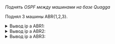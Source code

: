 *Поднять OSPF между машинами на базе Quagga*

Поднял 3 машины ABR{1,2,3}. 

<details> <summary>Вывод ip a ABR1:</summary>
  <pre>
  <code>
  [vagrant@ABR1 ~]$ ip a
1: lo: <LOOPBACK,UP,LOWER_UP> mtu 65536 qdisc noqueue state UNKNOWN group default qlen 1000
    link/loopback 00:00:00:00:00:00 brd 00:00:00:00:00:00
    inet 127.0.0.1/8 scope host lo
       valid_lft forever preferred_lft forever
    inet6 ::1/128 scope host
       valid_lft forever preferred_lft forever
2: eth0: <BROADCAST,MULTICAST,UP,LOWER_UP> mtu 1500 qdisc pfifo_fast state UP group default qlen 1000
    link/ether 52:54:00:c9:c7:04 brd ff:ff:ff:ff:ff:ff
    inet 10.0.2.15/24 brd 10.0.2.255 scope global noprefixroute dynamic eth0
       valid_lft 84188sec preferred_lft 84188sec
    inet6 fe80::5054:ff:fec9:c704/64 scope link
       valid_lft forever preferred_lft forever
3: eth1: <BROADCAST,MULTICAST,UP,LOWER_UP> mtu 1500 qdisc pfifo_fast state UP group default qlen 1000
    link/ether 08:00:27:d3:f3:49 brd ff:ff:ff:ff:ff:ff
    inet 10.0.10.1/24 brd 10.0.10.255 scope global noprefixroute eth1
       valid_lft forever preferred_lft forever
    inet6 fe80::a00:27ff:fed3:f349/64 scope link
       valid_lft forever preferred_lft forever
4: vlan16@eth1: <BROADCAST,MULTICAST,UP,LOWER_UP> mtu 1500 qdisc noqueue stateUP group default qlen 1000
    link/ether 08:00:27:d3:f3:49 brd ff:ff:ff:ff:ff:ff
    inet 172.16.16.10/30 brd 172.16.16.11 scope global noprefixroute vlan16
       valid_lft forever preferred_lft forever
    inet6 fe80::43e:dd54:a4a2:419e/64 scope link noprefixroute
       valid_lft forever preferred_lft forever
5: vlan12@eth1: <BROADCAST,MULTICAST,UP,LOWER_UP> mtu 1500 qdisc noqueue stateUP group default qlen 1000
    link/ether 08:00:27:d3:f3:49 brd ff:ff:ff:ff:ff:ff
    inet 172.16.12.10/30 brd 172.16.12.11 scope global noprefixroute vlan12
       valid_lft forever preferred_lft forever
    inet6 fe80::8e99:f637:18f7:c121/64 scope link noprefixroute
       valid_lft forever preferred_lft forever"
</code>
</pre>
</details>


<details><summary>Вывод ip a ABR2:</summary>
  <pre>
  <code>
[vagrant@ABR2 ~]$ ip a
1: lo: <LOOPBACK,UP,LOWER_UP> mtu 65536 qdisc noqueue state UNKNOWN group default qlen 1000
    link/loopback 00:00:00:00:00:00 brd 00:00:00:00:00:00
    inet 127.0.0.1/8 scope host lo
       valid_lft forever preferred_lft forever
    inet6 ::1/128 scope host
       valid_lft forever preferred_lft forever
2: eth0: <BROADCAST,MULTICAST,UP,LOWER_UP> mtu 1500 qdisc pfifo_fast state UP group default qlen 1000
    link/ether 52:54:00:c9:c7:04 brd ff:ff:ff:ff:ff:ff
    inet 10.0.2.15/24 brd 10.0.2.255 scope global noprefixroute dynamic eth0
       valid_lft 83573sec preferred_lft 83573sec
    inet6 fe80::5054:ff:fec9:c704/64 scope link
       valid_lft forever preferred_lft forever
3: eth1: <BROADCAST,MULTICAST,UP,LOWER_UP> mtu 1500 qdisc pfifo_fast state UP group default qlen 1000
    link/ether 08:00:27:8c:81:6e brd ff:ff:ff:ff:ff:ff
    inet 10.0.20.1/24 brd 10.0.20.255 scope global noprefixroute eth1
       valid_lft forever preferred_lft forever
    inet6 fe80::a00:27ff:fe8c:816e/64 scope link
       valid_lft forever preferred_lft forever
4: vlan12@eth1: <BROADCAST,MULTICAST,UP,LOWER_UP> mtu 1500 qdisc noqueue state UP group default qlen 1000
    link/ether 08:00:27:8c:81:6e brd ff:ff:ff:ff:ff:ff
    inet 172.16.12.9/30 brd 172.16.12.11 scope global noprefixroute vlan12
       valid_lft forever preferred_lft forever
    inet6 fe80::5315:a676:4dab:190b/64 scope link noprefixroute
       valid_lft forever preferred_lft forever
5: vlan20@eth1: <BROADCAST,MULTICAST,UP,LOWER_UP> mtu 1500 qdisc noqueue state UP group default qlen 1000
    link/ether 08:00:27:8c:81:6e brd ff:ff:ff:ff:ff:ff
    inet 172.16.20.10/30 brd 172.16.20.11 scope global noprefixroute vlan20
       valid_lft forever preferred_lft forever
    inet6 fe80::a90:e3c4:9aec:c19d/64 scope link noprefixroute
       valid_lft forever preferred_lft forever
</code>
</pre>
</details>

 <details> <summary>Вывод ip a  ABR3:</summary>
<pre>
<code>
[vagrant@ABR3 ~]$ ip a
1: lo: <LOOPBACK,UP,LOWER_UP> mtu 65536 qdisc noqueue state UNKNOWN group default qlen 1000
    link/loopback 00:00:00:00:00:00 brd 00:00:00:00:00:00
    inet 127.0.0.1/8 scope host lo
       valid_lft forever preferred_lft forever
    inet6 ::1/128 scope host
       valid_lft forever preferred_lft forever
2: eth0: <BROADCAST,MULTICAST,UP,LOWER_UP> mtu 1500 qdisc pfifo_fast state UP group default qlen 1000
    link/ether 52:54:00:c9:c7:04 brd ff:ff:ff:ff:ff:ff
    inet 10.0.2.15/24 brd 10.0.2.255 scope global noprefixroute dynamic eth0
       valid_lft 83377sec preferred_lft 83377sec
    inet6 fe80::5054:ff:fec9:c704/64 scope link
       valid_lft forever preferred_lft forever
3: eth1: <BROADCAST,MULTICAST,UP,LOWER_UP> mtu 1500 qdisc pfifo_fast state UP group default qlen 1000
    link/ether 08:00:27:9e:8d:3a brd ff:ff:ff:ff:ff:ff
    inet 10.0.30.1/24 brd 10.0.30.255 scope global noprefixroute eth1
       valid_lft forever preferred_lft forever
    inet6 fe80::a00:27ff:fe9e:8d3a/64 scope link
       valid_lft forever preferred_lft forever
4: vlan20@eth1: <BROADCAST,MULTICAST,UP,LOWER_UP> mtu 1500 qdisc noqueue state UP group default qlen 1000
    link/ether 08:00:27:9e:8d:3a brd ff:ff:ff:ff:ff:ff
    inet 172.16.20.9/30 brd 172.16.20.11 scope global noprefixroute vlan20
       valid_lft forever preferred_lft forever
    inet6 fe80::eeb3:a52f:cc4c:f11c/64 scope link noprefixroute
       valid_lft forever preferred_lft forever
5: vlan16@eth1: <BROADCAST,MULTICAST,UP,LOWER_UP> mtu 1500 qdisc noqueue state UP group default qlen 1000
    link/ether 08:00:27:9e:8d:3a brd ff:ff:ff:ff:ff:ff
    inet 172.16.16.9/30 brd 172.16.16.11 scope global noprefixroute vlan16
       valid_lft forever preferred_lft forever
    inet6 fe80::f785:a816:1208:ec5f/64 scope link noprefixroute
       valid_lft forever preferred_lft forever
</pre>
</code>
_________________________

Для того что бы роутинг был симметричным, при том что один из линков "дорогой" необходимо так же увеличить "стоимость" линка на другом конце этого линка. Тогда обратный траффик так же пойдет через соседей. 



````
[vagrant@ABR2 ~]$ tracepath 10.0.30.1
 1?: [LOCALHOST]                                         pmtu 1500
 1:  172.16.12.10                                          0.650ms
 1:  172.16.12.10                                          0.415ms
 2:  10.0.30.1                                             0.534ms reached
     Resume: pmtu 1500 hops 2 back 2
`````

`````
[vagrant@ABR3 ~]$ tracepath 10.0.20.1
 1?: [LOCALHOST]                                         pmtu 1500
 1:  172.16.16.10                                          0.508ms
 1:  172.16.16.10                                          0.482ms
 2:  10.0.20.1                                             0.576ms reached
     Resume: pmtu 1500 hops 2 back 2
`````